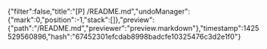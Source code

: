 {"filter":false,"title":"[P] /README.md","undoManager":{"mark":0,"position":-1,"stack":[]},"preview":{"path":"/README.md","previewer":"preview.markdown"},"timestamp":1425529560896,"hash":"67452301efcdab8998badcfe10325476c3d2e1f0"}